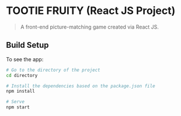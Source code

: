 # TOOTIE FRUITY (React JS Project)

> A front-end picture-matching game created via React JS.

## Build Setup

To see the app:

```bash
# Go to the directory of the project
cd directory

# Install the dependencies based on the package.json file
npm install

# Serve
npm start
```
